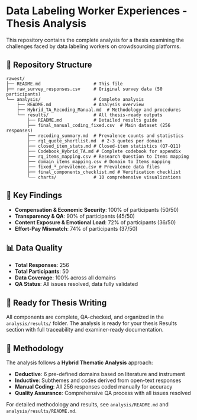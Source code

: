 # Data Labeling Worker Experiences - Thesis Analysis

This repository contains the complete analysis for a thesis examining the challenges faced by data labeling workers on crowdsourcing platforms.

## 📁 Repository Structure

```
rawest/
├── README.md                    # This file
├── raw_survey_responses.csv     # Original survey data (50 participants)
└── analysis/                    # Complete analysis
    ├── README.md                # Analysis overview
    ├── Hybrid_TA_Recoding_Manual.md  # Methodology and procedures
    └── results/                 # All thesis-ready outputs
        ├── README.md            # Detailed results guide
        ├── final_manual_coding_fixed.csv  # Main dataset (256 responses)
        ├── recoding_summary.md  # Prevalence counts and statistics
        ├── rq1_quote_shortlist.md  # 2-3 quotes per domain
        ├── closed_item_stats.md # Closed-item statistics (Q7-Q11)
        ├── Codebook_Hybrid_TA.md # Complete codebook for appendix
        ├── rq_items_mapping.csv # Research Question to Items mapping
        ├── domain_items_mapping.csv # Domain to Items mapping
        ├── fixed_*_prevalence.csv # Prevalence data files
        ├── final_components_checklist.md # Verification checklist
        └── charts/              # 10 comprehensive visualizations
```

## 🎯 Key Findings

- **Compensation & Economic Security**: 100% of participants (50/50)
- **Transparency & QA**: 90% of participants (45/50)
- **Content Exposure & Emotional Load**: 72% of participants (36/50)
- **Effort-Pay Mismatch**: 74% of participants (37/50)

## 📊 Data Quality

- **Total Responses**: 256
- **Total Participants**: 50
- **Data Coverage**: 100% across all domains
- **QA Status**: All issues resolved, data fully validated

## 🚀 Ready for Thesis Writing

All components are complete, QA-checked, and organized in the `analysis/results/` folder. The analysis is ready for your thesis Results section with full traceability and examiner-ready documentation.

## 📖 Methodology

The analysis follows a **Hybrid Thematic Analysis** approach:
- **Deductive**: 6 pre-defined domains based on literature and instrument
- **Inductive**: Subthemes and codes derived from open-text responses
- **Manual Coding**: All 256 responses coded manually for accuracy
- **Quality Assurance**: Comprehensive QA process with all issues resolved

For detailed methodology and results, see `analysis/README.md` and `analysis/results/README.md`.